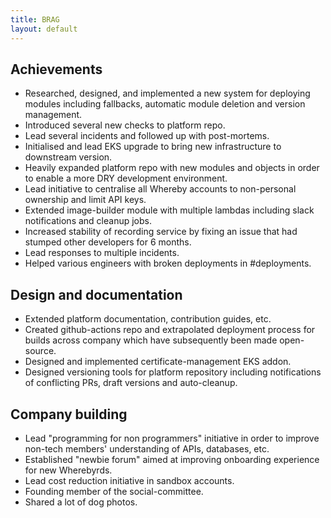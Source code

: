 ```yaml
---
title: BRAG
layout: default
---
```


Achievements
------------

*   Researched, designed, and implemented a new system for deploying modules including fallbacks, automatic module deletion and version management.
*   Introduced several new checks to platform repo.
*   Lead several incidents and followed up with post-mortems.
*   Initialised and lead EKS upgrade to bring new infrastructure to downstream version.
*   Heavily expanded platform repo with new modules and objects in order to enable a more DRY development environment.
*   Lead initiative to centralise all Whereby accounts to non-personal ownership and limit API keys.
*   Extended image-builder module with multiple lambdas including slack notifications and cleanup jobs.
*   Increased stability of recording service by fixing an issue that had stumped other developers for 6 months.
*   Lead responses to multiple incidents.
*   Helped various engineers with broken deployments in #deployments.

Design and documentation
------------------------

*   Extended platform documentation, contribution guides, etc.
*   Created github-actions repo and extrapolated deployment process for builds across company which have subsequently been made open-source.
*   Designed and implemented certificate-management EKS addon.
*   Designed versioning tools for platform repository including notifications of conflicting PRs, draft versions and auto-cleanup.

Company building
----------------

*   Lead "programming for non programmers" initiative in order to improve non-tech members' understanding of APIs, databases, etc.
*   Established "newbie forum" aimed at improving onboarding experience for new Wherebyrds.
*   Lead cost reduction initiative in sandbox accounts.
*   Founding member of the social-committee.
*   Shared a lot of dog photos.
